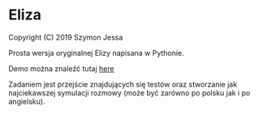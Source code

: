 # Eliza

Copyright (C) 2019 Szymon Jessa

Prosta wersja oryginalnej Elizy napisana w Pythonie.

Demo można znaleźć tutaj [here](https://www.masswerk.at/elizabot/)

Zadaniem jest przejście znajdujących się testów oraz stworzanie jak najciekawszej symulacji rozmowy (może być zarówno po polsku jak i po angielsku).
